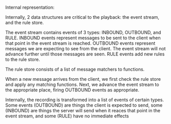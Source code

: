 Internal representation:


Internally, 2 data structures are critical to the playback: the event stream, and the rule store.

The event stream contains events of 3 types: INBOUND, OUTBOUND, and RULE. INBOUND events represent messages to be sent to the client when that point in the event stream is reached. OUTBOUND events represent messages we are expecting to see from the client. The event stream will not advance further until those messages are seen. RULE events add new rules to the rule store.

The rule store consists of a list of message matchers to functions.

When a new message arrives from the client, we first check the rule store and apply any matching functions. Next, we advance the event stream to the appropriate place, firing OUTBOUND events as appropriate.

Internally, the recording is transformed into a list of events of certain types. Some events (OUTBOUND) are things the client is expected to send, some (INBOUND) are things the server will send when it reaces that point in the event stream, and some (RULE) have no immediate effects

